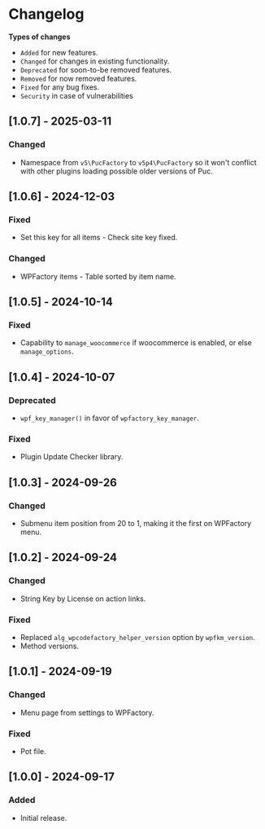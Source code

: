 # Changelog

**Types of changes**
* `Added` for new features.
* `Changed` for changes in existing functionality.
* `Deprecated` for soon-to-be removed features.
* `Removed` for now removed features.
* `Fixed` for any bug fixes.
* `Security` in case of vulnerabilities

## [1.0.7] - 2025-03-11
### Changed
* Namespace from `v5\PucFactory` to `v5p4\PucFactory` so it won't conflict with other plugins loading possible older versions of Puc.

## [1.0.6] - 2024-12-03
### Fixed
* Set this key for all items - Check site key fixed.
### Changed
* WPFactory items - Table sorted by item name.

## [1.0.5] - 2024-10-14
### Fixed
* Capability to `manage_woocommerce` if woocommerce is enabled, or else `manage_options`.

## [1.0.4] - 2024-10-07
### Deprecated
* `wpf_key_manager()` in favor of `wpfactory_key_manager`.

### Fixed
* Plugin Update Checker library.

## [1.0.3] - 2024-09-26
### Changed
* Submenu item position from 20 to 1, making it the first on WPFactory menu.

## [1.0.2] - 2024-09-24
### Changed
* String Key by License on action links.

### Fixed
* Replaced `alg_wpcodefactory_helper_version` option by `wpfkm_version`.
* Method versions.

## [1.0.1] - 2024-09-19
### Changed
* Menu page from settings to WPFactory.

### Fixed
* Pot file.

## [1.0.0] - 2024-09-17
### Added
* Initial release.